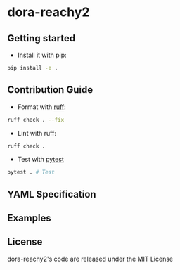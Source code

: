 # dora-reachy2

## Getting started

- Install it with pip:

```bash
pip install -e .
```

## Contribution Guide

- Format with [ruff](https://docs.astral.sh/ruff/):

```bash
ruff check . --fix
```

- Lint with ruff:

```bash
ruff check .
```

- Test with [pytest](https://github.com/pytest-dev/pytest)

```bash
pytest . # Test
```

## YAML Specification

## Examples

## License

dora-reachy2's code are released under the MIT License
